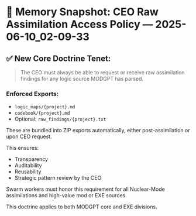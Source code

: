 # 🧠 Memory Snapshot: CEO Raw Assimilation Access Policy — 2025-06-10_02-09-33

## ✅ New Core Doctrine Tenet:

> The CEO must always be able to request or receive raw assimilation findings for any logic source MODGPT has parsed.

### Enforced Exports:
- `logic_maps/{project}.md`
- `codebook/{project}.md`
- Optional: `raw_findings/{project}.txt`

These are bundled into ZIP exports automatically, either post-assimilation or upon CEO request.

This ensures:
- Transparency
- Auditability
- Reusability
- Strategic pattern review by the CEO

Swarm workers must honor this requirement for all Nuclear-Mode assimilations and high-value mod or EXE sources.

This doctrine applies to both MODGPT core and EXE divisions.

